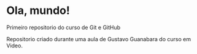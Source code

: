 # Ola, mundo!
 Primeiro repositorio do curso de Git e GitHub

Repositorio criado durante uma aula de Gustavo Guanabara do curso em Video.